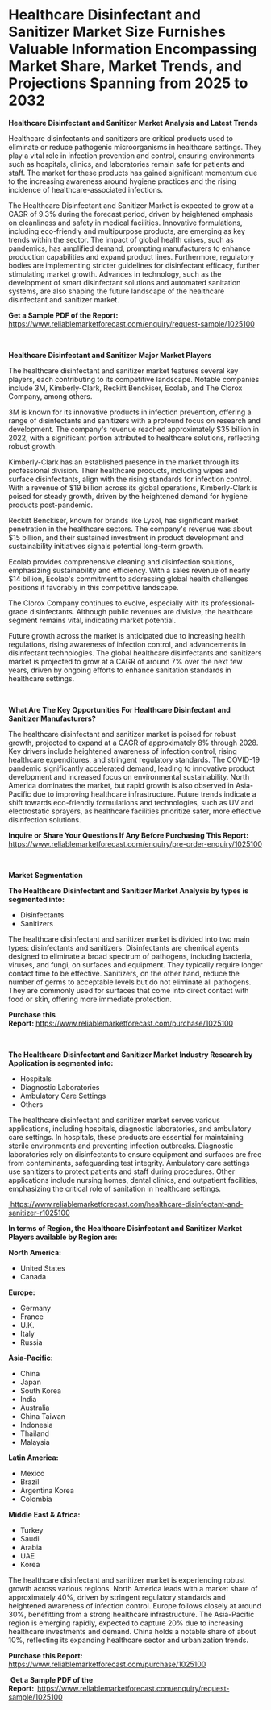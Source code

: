 <p><h1>Healthcare Disinfectant and Sanitizer Market Size Furnishes Valuable Information Encompassing Market Share, Market Trends, and Projections Spanning from 2025 to 2032</h1></p><p><strong>Healthcare Disinfectant and Sanitizer Market Analysis and Latest Trends</strong></p>
<p><p>Healthcare disinfectants and sanitizers are critical products used to eliminate or reduce pathogenic microorganisms in healthcare settings. They play a vital role in infection prevention and control, ensuring environments such as hospitals, clinics, and laboratories remain safe for patients and staff. The market for these products has gained significant momentum due to the increasing awareness around hygiene practices and the rising incidence of healthcare-associated infections.</p><p>The Healthcare Disinfectant and Sanitizer Market is expected to grow at a CAGR of 9.3% during the forecast period, driven by heightened emphasis on cleanliness and safety in medical facilities. Innovative formulations, including eco-friendly and multipurpose products, are emerging as key trends within the sector. The impact of global health crises, such as pandemics, has amplified demand, prompting manufacturers to enhance production capabilities and expand product lines. Furthermore, regulatory bodies are implementing stricter guidelines for disinfectant efficacy, further stimulating market growth. Advances in technology, such as the development of smart disinfectant solutions and automated sanitation systems, are also shaping the future landscape of the healthcare disinfectant and sanitizer market.</p></p>
<p><strong>Get a Sample PDF of the Report:&nbsp;</strong> <a href="https://www.reliablemarketforecast.com/enquiry/request-sample/1025100?utm_campaign=2294&utm_medium=2&utm_source=Github&utm_content=ia&utm_term=18042025&utm_id=healthcare-disinfectant-and-sanitizer">https://www.reliablemarketforecast.com/enquiry/request-sample/1025100</a></p>
<p>&nbsp;</p>
<p><strong>Healthcare Disinfectant and Sanitizer Major Market Players</strong></p>
<p><p>The healthcare disinfectant and sanitizer market features several key players, each contributing to its competitive landscape. Notable companies include 3M, Kimberly-Clark, Reckitt Benckiser, Ecolab, and The Clorox Company, among others. </p><p>3M is known for its innovative products in infection prevention, offering a range of disinfectants and sanitizers with a profound focus on research and development. The company's revenue reached approximately $35 billion in 2022, with a significant portion attributed to healthcare solutions, reflecting robust growth.</p><p>Kimberly-Clark has an established presence in the market through its professional division. Their healthcare products, including wipes and surface disinfectants, align with the rising standards for infection control. With a revenue of $19 billion across its global operations, Kimberly-Clark is poised for steady growth, driven by the heightened demand for hygiene products post-pandemic.</p><p>Reckitt Benckiser, known for brands like Lysol, has significant market penetration in the healthcare sectors. The company's revenue was about $15 billion, and their sustained investment in product development and sustainability initiatives signals potential long-term growth.</p><p>Ecolab provides comprehensive cleaning and disinfection solutions, emphasizing sustainability and efficiency. With a sales revenue of nearly $14 billion, Ecolab's commitment to addressing global health challenges positions it favorably in this competitive landscape.</p><p>The Clorox Company continues to evolve, especially with its professional-grade disinfectants. Although public revenues are divisive, the healthcare segment remains vital, indicating market potential.</p><p>Future growth across the market is anticipated due to increasing health regulations, rising awareness of infection control, and advancements in disinfectant technologies. The global healthcare disinfectants and sanitizers market is projected to grow at a CAGR of around 7% over the next few years, driven by ongoing efforts to enhance sanitation standards in healthcare settings.</p></p>
<p>&nbsp;</p>
<p><strong>What Are The Key Opportunities For Healthcare Disinfectant and Sanitizer Manufacturers?</strong></p>
<p><p>The healthcare disinfectant and sanitizer market is poised for robust growth, projected to expand at a CAGR of approximately 8% through 2028. Key drivers include heightened awareness of infection control, rising healthcare expenditures, and stringent regulatory standards. The COVID-19 pandemic significantly accelerated demand, leading to innovative product development and increased focus on environmental sustainability. North America dominates the market, but rapid growth is also observed in Asia-Pacific due to improving healthcare infrastructure. Future trends indicate a shift towards eco-friendly formulations and technologies, such as UV and electrostatic sprayers, as healthcare facilities prioritize safer, more effective disinfection solutions.</p></p>
<p><strong>Inquire or Share Your Questions If Any Before Purchasing This Report:</strong> <a href="https://www.reliablemarketforecast.com/enquiry/pre-order-enquiry/1025100?utm_campaign=2294&utm_medium=2&utm_source=Github&utm_content=ia&utm_term=18042025&utm_id=healthcare-disinfectant-and-sanitizer">https://www.reliablemarketforecast.com/enquiry/pre-order-enquiry/1025100</a></p>
<p>&nbsp;</p>
<p><strong>Market Segmentation</strong></p>
<p><strong>The Healthcare Disinfectant and Sanitizer Market Analysis by types is segmented into:</strong></p>
<p><ul><li>Disinfectants</li><li>Sanitizers</li></ul></p>
<p><p>The healthcare disinfectant and sanitizer market is divided into two main types: disinfectants and sanitizers. Disinfectants are chemical agents designed to eliminate a broad spectrum of pathogens, including bacteria, viruses, and fungi, on surfaces and equipment. They typically require longer contact time to be effective. Sanitizers, on the other hand, reduce the number of germs to acceptable levels but do not eliminate all pathogens. They are commonly used for surfaces that come into direct contact with food or skin, offering more immediate protection.</p></p>
<p><strong>Purchase this Report:&nbsp;</strong><a href="https://www.reliablemarketforecast.com/purchase/1025100?utm_campaign=2294&utm_medium=2&utm_source=Github&utm_content=ia&utm_term=18042025&utm_id=healthcare-disinfectant-and-sanitizer">https://www.reliablemarketforecast.com/purchase/1025100</a></p>
<p>&nbsp;</p>
<p><strong>The Healthcare Disinfectant and Sanitizer Market Industry Research by Application is segmented into:</strong></p>
<p><ul><li>Hospitals</li><li>Diagnostic Laboratories</li><li>Ambulatory Care Settings</li><li>Others</li></ul></p>
<p><p>The healthcare disinfectant and sanitizer market serves various applications, including hospitals, diagnostic laboratories, and ambulatory care settings. In hospitals, these products are essential for maintaining sterile environments and preventing infection outbreaks. Diagnostic laboratories rely on disinfectants to ensure equipment and surfaces are free from contaminants, safeguarding test integrity. Ambulatory care settings use sanitizers to protect patients and staff during procedures. Other applications include nursing homes, dental clinics, and outpatient facilities, emphasizing the critical role of sanitation in healthcare settings.</p></p>
<p><a href="https://www.reliablemarketforecast.com/healthcare-disinfectant-and-sanitizer-r1025100?utm_campaign=2294&utm_medium=2&utm_source=Github&utm_content=ia&utm_term=18042025&utm_id=healthcare-disinfectant-and-sanitizer">&nbsp;https://www.reliablemarketforecast.com/healthcare-disinfectant-and-sanitizer-r1025100</a></p>
<p><strong>In terms of Region, the Healthcare Disinfectant and Sanitizer Market Players available by Region are:</strong></p>
<p>
    <p> <strong> North America: </strong>
        <ul>
            <li>United States</li>
            <li>Canada</li>
        </ul>
        </p> 
    <p> <strong> Europe: </strong>
        <ul>
            <li>Germany</li>
            <li>France</li>
            <li>U.K.</li>
            <li>Italy</li>
            <li>Russia</li>
        </ul>
        </p> 
    <p> <strong> Asia-Pacific: </strong>
        <ul>
            <li>China</li>
            <li>Japan</li>
            <li>South Korea</li>
            <li>India</li>
            <li>Australia</li>
            <li>China Taiwan</li>
            <li>Indonesia</li>
            <li>Thailand</li>
            <li>Malaysia</li>
        </ul>
        </p> 
    <p> <strong> Latin America: </strong>
        <ul>
            <li>Mexico</li>
            <li>Brazil</li>
            <li>Argentina Korea</li>
            <li>Colombia</li>
        </ul>
        </p> 
    <p> <strong> Middle East & Africa: </strong>
        <ul>
            <li>Turkey</li>
            <li>Saudi</li>
            <li>Arabia</li>
            <li>UAE</li>
            <li>Korea</li>
        </ul>
    </p>
    </p>
<p><p>The healthcare disinfectant and sanitizer market is experiencing robust growth across various regions. North America leads with a market share of approximately 40%, driven by stringent regulatory standards and heightened awareness of infection control. Europe follows closely at around 30%, benefitting from a strong healthcare infrastructure. The Asia-Pacific region is emerging rapidly, expected to capture 20% due to increasing healthcare investments and demand. China holds a notable share of about 10%, reflecting its expanding healthcare sector and urbanization trends.</p></p>
<p><strong>Purchase this Report: </strong><a href="https://www.reliablemarketforecast.com/purchase/1025100?utm_campaign=2294&utm_medium=2&utm_source=Github&utm_content=ia&utm_term=18042025&utm_id=healthcare-disinfectant-and-sanitizer">https://www.reliablemarketforecast.com/purchase/1025100</a></p>
<p>&nbsp;<strong>Get a Sample PDF of the Report:&nbsp;&nbsp;</strong><a href="https://www.reliablemarketforecast.com/enquiry/request-sample/1025100?utm_campaign=2294&utm_medium=2&utm_source=Github&utm_content=ia&utm_term=18042025&utm_id=healthcare-disinfectant-and-sanitizer">https://www.reliablemarketforecast.com/enquiry/request-sample/1025100</a></p>
<p><strong></strong></p>
<p><p></p><p></p><p></p></p>